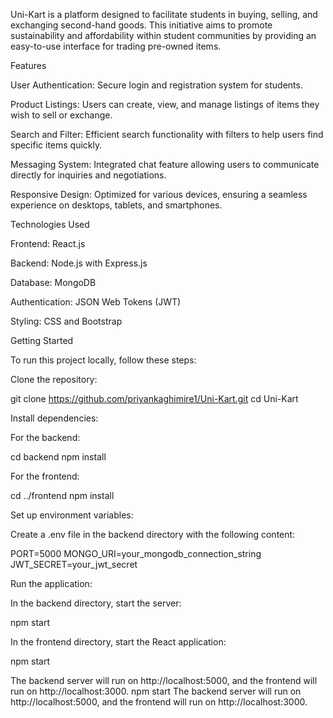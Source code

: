 Uni-Kart is a platform designed to facilitate students in buying, selling, and exchanging second-hand goods. This initiative aims to promote sustainability and affordability within student communities by providing an easy-to-use interface for trading pre-owned items.

Features

User Authentication: Secure login and registration system for students.

Product Listings: Users can create, view, and manage listings of items they wish to sell or exchange.

Search and Filter: Efficient search functionality with filters to help users find specific items quickly.

Messaging System: Integrated chat feature allowing users to communicate directly for inquiries and negotiations.

Responsive Design: Optimized for various devices, ensuring a seamless experience on desktops, tablets, and smartphones.

Technologies Used

Frontend: React.js

Backend: Node.js with Express.js

Database: MongoDB

Authentication: JSON Web Tokens (JWT)

Styling: CSS and Bootstrap

Getting Started

To run this project locally, follow these steps:

Clone the repository:

git clone https://github.com/priyankaghimire1/Uni-Kart.git
cd Uni-Kart

Install dependencies:

For the backend:

cd backend
npm install

For the frontend:

cd ../frontend
npm install

Set up environment variables:

Create a .env file in the backend directory with the following content:

PORT=5000
MONGO_URI=your_mongodb_connection_string
JWT_SECRET=your_jwt_secret

Run the application:

In the backend directory, start the server:

npm start

In the frontend directory, start the React application:

npm start

The backend server will run on http://localhost:5000, and the frontend will run on http://localhost:3000.
npm start
The backend server will run on http://localhost:5000, and the frontend will run on http://localhost:3000.
